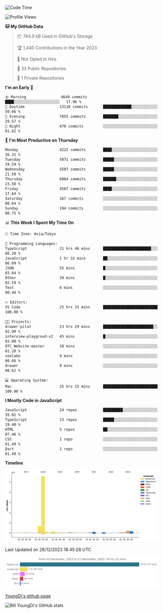 <!--START_SECTION:waka-->
![Code Time](http://img.shields.io/badge/Code%20Time-290%20hrs%205%20mins-blue)

![Profile Views](http://img.shields.io/badge/Profile%20Views-0-blue)

**🐱 My GitHub Data** 

> 📦 744.9 kB Used in GitHub's Storage 
 > 
> 🏆 1,440 Contributions in the Year 2023
 > 
> 🚫 Not Opted to Hire
 > 
> 📜 33 Public Repositories 
 > 
> 🔑 1 Private Repositories 
 > 
**I'm an Early 🐤** 

```text
🌞 Morning                4649 commits        ████░░░░░░░░░░░░░░░░░░░░░   17.96 % 
🌆 Daytime                13118 commits       █████████████░░░░░░░░░░░░   50.66 % 
🌃 Evening                7655 commits        ███████░░░░░░░░░░░░░░░░░░   29.57 % 
🌙 Night                  470 commits         ░░░░░░░░░░░░░░░░░░░░░░░░░   01.82 % 
```
📅 **I'm Most Productive on Thursday** 

```text
Monday                   4222 commits        ████░░░░░░░░░░░░░░░░░░░░░   16.31 % 
Tuesday                  5071 commits        █████░░░░░░░░░░░░░░░░░░░░   19.59 % 
Wednesday                5587 commits        █████░░░░░░░░░░░░░░░░░░░░   21.58 % 
Thursday                 6084 commits        ██████░░░░░░░░░░░░░░░░░░░   23.50 % 
Friday                   4567 commits        ████░░░░░░░░░░░░░░░░░░░░░   17.64 % 
Saturday                 167 commits         ░░░░░░░░░░░░░░░░░░░░░░░░░   00.64 % 
Sunday                   194 commits         ░░░░░░░░░░░░░░░░░░░░░░░░░   00.75 % 
```


📊 **This Week I Spent My Time On** 

```text
🕑︎ Time Zone: Asia/Tokyo

💬 Programming Languages: 
TypeScript               21 hrs 46 mins      ██████████████████████░░░   86.20 % 
JavaScript               1 hr 32 mins        ██░░░░░░░░░░░░░░░░░░░░░░░   06.09 % 
JSON                     55 mins             █░░░░░░░░░░░░░░░░░░░░░░░░   03.64 % 
Other                    39 mins             █░░░░░░░░░░░░░░░░░░░░░░░░   02.59 % 
Text                     6 mins              ░░░░░░░░░░░░░░░░░░░░░░░░░   00.44 % 

🔥 Editors: 
VS Code                  25 hrs 15 mins      █████████████████████████   100.00 % 

🐱‍💻 Projects: 
drawer-pilot             23 hrs 29 mins      ███████████████████████░░   92.99 % 
interview-playgroud-v2   45 mins             █░░░░░░░░░░░░░░░░░░░░░░░░   03.00 % 
OTC_Website-master       18 mins             ░░░░░░░░░░░░░░░░░░░░░░░░░   01.20 % 
zoolake                  9 mins              ░░░░░░░░░░░░░░░░░░░░░░░░░   00.66 % 
drawer                   9 mins              ░░░░░░░░░░░░░░░░░░░░░░░░░   00.62 % 

💻 Operating System: 
Mac                      25 hrs 15 mins      █████████████████████████   100.00 % 
```

**I Mostly Code in JavaScript** 

```text
JavaScript               24 repos            █████████░░░░░░░░░░░░░░░░   35.82 % 
TypeScript               13 repos            █████░░░░░░░░░░░░░░░░░░░░   19.40 % 
HTML                     5 repos             ██░░░░░░░░░░░░░░░░░░░░░░░   07.46 % 
CSS                      1 repo              ░░░░░░░░░░░░░░░░░░░░░░░░░   01.49 % 
Dart                     1 repo              ░░░░░░░░░░░░░░░░░░░░░░░░░   01.49 % 
```



**Timeline**

![Lines of Code chart](https://raw.githubusercontent.com/Youngdi/Youngdi/master/assets/bar_graph.png)


 Last Updated on 28/12/2023 18:45:28 UTC
<!--END_SECTION:waka-->

![wakatime](./images/stat.svg)

[YoungDi's github page](https://youngdi.github.io)

![Bill YoungDi's GitHub stats](https://github-readme-stats.vercel.app/api?username=youngdi&count_private=true&show_icons=true)
